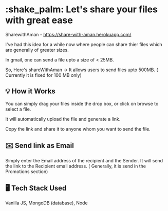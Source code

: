 # :shake_palm: Let's share your files with great ease

SharewithAman - https://share-with-aman.herokuapp.com/

I've had this idea for a while now where people can share thier files which are generally of greater sizes.

In gmail, one can send a file upto a size of < 25MB.

So, Here's shareWithAman -> It allows users to send files upto 500MB. ( Currently it is fixed for 100 MB only)

## :bulb: How it Works

You can simply drag your files inside the drop box, or click on browse to select a file.

It will automatically upload the file and generate a link.

Copy the link and share it to anyone whom you want to send the file.

## :envelope: Send link as Email

Simply enter the Email address of the recipient and the Sender. It will send the link to the Recipient email address. ( Generally, it is send in the Promotions section)

## :desktop_computer: Tech Stack Used

Vanilla JS, MongoDB (database), Node
